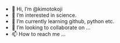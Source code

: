 - 👋 Hi, I’m @kimotokoji
- 👀 I’m interested in science.
- 🌱 I’m currently learning github, python etc.
- 💞️ I’m looking to collaborate on ...
- 📫 How to reach me ... 

<!---
kimotokoji/kimotokoji is a ✨ special ✨ repository because its `README.md` (this file) appears on your GitHub profile.
You can click the Preview link to take a look at your changes.
--->
